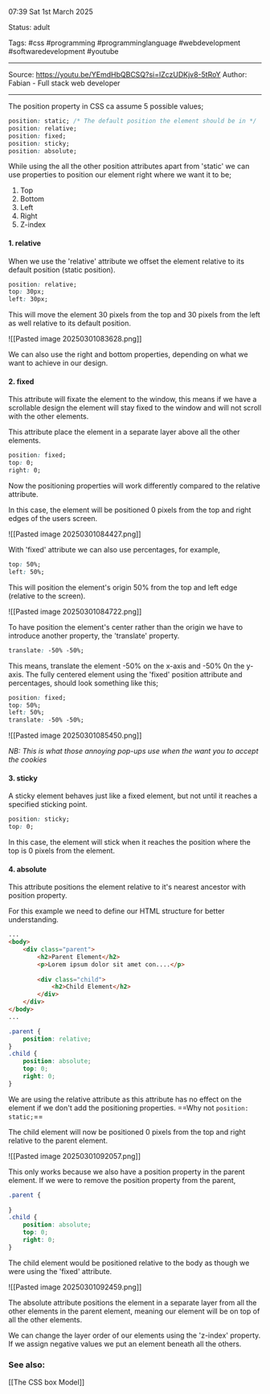 07:39 Sat 1st March 2025

Status: adult

Tags: #css #programming  #programminglanguage #webdevelopment #softwaredevelopment  #youtube 

------------------------------------
Source: https://youtu.be/YEmdHbQBCSQ?si=lZczUDKjv8-5tRoY
Author: Fabian - Full stack web developer

---

The position property in CSS ca assume 5 possible values;

```css
position: static; /* The default position the element should be in */
position: relative;
position: fixed;
position: sticky;
position: absolute;
```

While using the all the other position attributes apart from 'static' we can use properties to position our element right where we want it to be;
1. Top
2. Bottom
3. Left
4. Right
5. Z-index

#### 1. relative
When we use the 'relative' attribute we offset the element relative to its default position (static position).

```css
position: relative;
top: 30px;
left: 30px;
```

This will move the element 30 pixels from the top and 30 pixels from the left as well relative to its default position.

![[Pasted image 20250301083628.png]]

We can also use the right and bottom properties, depending on what we want to achieve in our design.

#### 2. fixed
This attribute will fixate the element to the window, this means if we have a scrollable design the element will stay fixed to the window and will not scroll with the other elements.

This attribute place the element in a separate layer above all the other elements.

```css
position: fixed;
top: 0;
right: 0;
```

Now the positioning properties will work differently compared to the relative attribute.

In this case, the element will be positioned 0 pixels from the top and right edges of the users screen.

![[Pasted image 20250301084427.png]]

With 'fixed' attribute we can also use percentages, for example,

```css
top: 50%;
left: 50%;
```

This will position the element's origin 50% from the top and left edge (relative to the screen).

![[Pasted image 20250301084722.png]]

To have position the element's center rather than the origin we have to introduce another property, the 'translate' property.

```css
translate: -50% -50%;
```

This means, translate the element -50% on the x-axis and -50% 0n the y-axis.
The fully centered element using the 'fixed' position attribute and percentages, should look something like this;

```css
position: fixed;
top: 50%;
left: 50%;
translate: -50% -50%;
```

![[Pasted image 20250301085450.png]]

*NB: This is what those annoying pop-ups use when the want you to accept the cookies*

#### 3. sticky
A sticky element behaves just like a fixed element, but not until it reaches a specified sticking point.

```css
position: sticky;
top: 0;
```

In this case, the element will stick when it reaches the position where the top is 0 pixels from the element.

#### 4. absolute
This attribute positions the element relative to it's nearest ancestor with position property.

For this example we need to define our HTML structure for better understanding.

```html
...
<body>
	<div class="parent">
		<h2>Parent Element</h2>
		<p>Lorem ipsum dolor sit amet con....</p>
		
		<div class="child">
			<h2>Child Element</h2>
		</div>
	</div>
</body>
...
```

```css
.parent {
	position: relative;
}
.child {
	position: absolute;
	top: 0;
	right: 0;
}
```

We are using the relative attribute as this attribute has no effect on the element if we don't add the positioning properties. ==Why not `position: static;`==

The child element will now be positioned 0 pixels from the top and right relative to the parent element.

![[Pasted image 20250301092057.png]]

This only works because we also have a position property in the parent element. If we were to remove the position property from the parent,

```css
.parent {
	
}
.child {
	position: absolute;
	top: 0;
	right: 0;
}
```

The child element would be positioned relative to the body as though we were using the 'fixed' attribute.

![[Pasted image 20250301092459.png]]

The absolute attribute positions the element in a separate layer from all the other elements in the parent element, meaning our element will be on top of all the other elements. 

We can change the layer order of our elements using the 'z-index' property. If we assign negative values we put an element beneath all the others.
### See also:
[[The CSS box Model]]